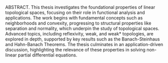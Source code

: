 ABSTRACT. This thesis investigates the foundational properties of linear topological spaces, focusing on their role in functional analysis and applications. The work begins with fundamental concepts such as neighborhoods and convexity, progressing to structural properties like separation and normality, which underpin the study of topological spaces. Advanced topics, including reflexivity, weak, and weak* topologies, are explored in depth, supported by key results such as the Banach-Steinhaus and Hahn-Banach Theorems. The thesis culminates in an application-driven discussion, highlighting the relevance of these properties in solving non-linear partial differential equations.
